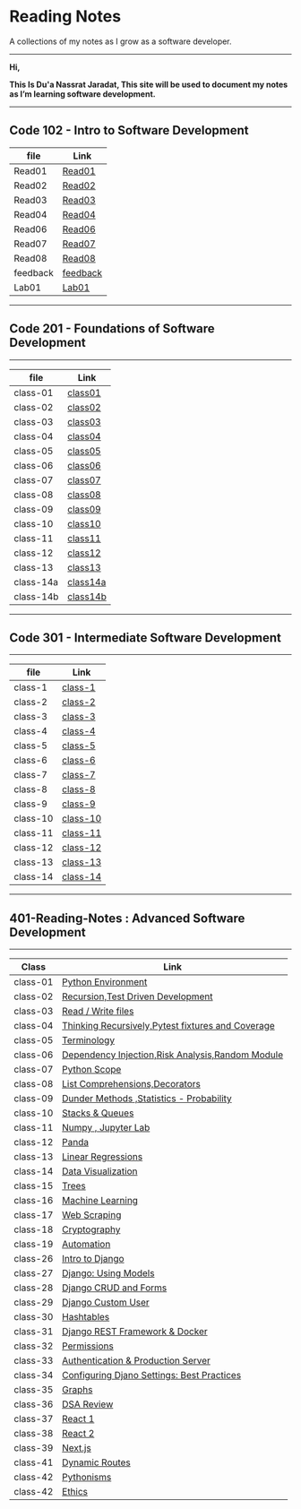 
# **Reading Notes**

A collections of my notes as I grow as a software developer.

---

**Hi,**

**This Is Du'a Nassrat Jaradat, This site will be used to document my notes as I’m learning software development.**

---

## **Code 102 - Intro to Software Development**

| file     | Link       |
| ---------| -----------|
| Read01   | [Read01](https://replit.com/@duajaradat/Reading-notes#Read01.md) |
| Read02   |  [Read02](https://replit.com/@duajaradat/Reading-notes#Read02.md)   |
| Read03   |  [Read03](https://replit.com/@duajaradat/Reading-notes#Read03.md)   |
| Read04   |  [Read04](https://replit.com/@duajaradat/Reading-notes#Read04.md)   |
| Read06   |  [Read06](https://replit.com/@duajaradat/Reading-notes#Read06.md)   |
| Read07   |  [Read07](https://replit.com/@duajaradat/Reading-notes#Read07.md)   |
| Read08   |  [Read08](https://replit.com/@duajaradat/Reading-notes#Read08.md)   |
| feedback  |  [feedback](https://replit.com/@duajaradat/Reading-notes#feedback.md)|
| Lab01    | [Lab01](https://replit.com/@duajaradat/Reading-notes#Lab01.md)    |

---

## **Code 201 - Foundations of Software Development**

---

| file     | Link       |
| ---------| -----------|
| class-01 | [class01](https://github.com/duajaradat/Reading-notes/blob/main/class-01.md)|
| class-02 | [class02](https://github.com/duajaradat/Reading-notes/blob/main/class-02.md)|
| class-03 | [class03](https://github.com/duajaradat/Reading-notes/blob/main/class-03.md)       |
| class-04 | [class04](https://github.com/duajaradat/Reading-notes/blob/main/class-04.md)           |
| class-05 | [class05](https://github.com/duajaradat/Reading-notes/blob/main/class-05.md)           |
| class-06 | [class06](https://github.com/duajaradat/Reading-notes/blob/main/class-06.md)           |
| class-07 | [class07](https://github.com/duajaradat/Reading-notes/blob/main/class-07.md)           |
| class-08 | [class08](https://github.com/duajaradat/Reading-notes/blob/main/class-08.md)           |
| class-09 | [class09](https://github.com/duajaradat/Reading-notes/blob/main/class-09.md)           |
| class-10 | [class10](https://github.com/duajaradat/Reading-notes/blob/main/class-10.md)           |
| class-11 | [class11](https://github.com/duajaradat/Reading-notes/blob/main/class-11.md)           |
| class-12 | [class12](https://github.com/duajaradat/Reading-notes/blob/main/class-12.md)           |
| class-13 | [class13](https://github.com/duajaradat/Reading-notes/blob/main/class-13.md)           |
| class-14a | [class14a](https://github.com/duajaradat/Reading-notes/blob/main/class-14a.md)           |
| class-14b | [class14b](https://github.com/duajaradat/Reading-notes/blob/main/class-14b.md)


---

## **Code 301 - Intermediate Software Development**

---


| file     | Link       |
| ---------| -----------|
| class-1 | [class-1](https://duajaradat.github.io/Reading-notes/301class-1)       |
| class-2 | [class-2](https://duajaradat.github.io/Reading-notes/301class-2)       |
| class-3 | [class-3](https://duajaradat.github.io/Reading-notes/301class-3)       |
| class-4 |  [class-4](https://duajaradat.github.io/Reading-notes/301class-4)      |
| class-5 | [class-5](https://duajaradat.github.io/Reading-notes/301class-5)       |
| class-6 | [class-6](https://duajaradat.github.io/Reading-notes/301class-6)        |
| class-7 | [class-7](https://duajaradat.github.io/Reading-notes/301class-7)        |
| class-8 | [class-8](https://duajaradat.github.io/Reading-notes/301class-8)        |
| class-9 | [class-9](https://duajaradat.github.io/Reading-notes/301class-9)        |
| class-10 | [class-10](https://duajaradat.github.io/Reading-notes/301class-10)        |
| class-11 | [class-11](https://duajaradat.github.io/Reading-notes/301class-11)       |
| class-12 | [class-12](https://duajaradat.github.io/Reading-notes/301class-12)    |
| class-13 | [class-13](https://duajaradat.github.io/Reading-notes/301class-13)     |
| class-14 | [class-14](https://duajaradat.github.io/Reading-notes/301class-14)     |

---

## 401-Reading-Notes : Advanced Software Development

---

| Class   | Link   |
| ----------- | ----------- |
|  class-01   |   [Python Environment](https://duajaradat.github.io/Reading-notes/401class01)|
|  class-02   |  [Recursion,Test Driven Development](https://duajaradat.github.io/Reading-notes401class02)  |
|  class-03   |  [Read / Write files](https://duajaradat.github.io/Reading-notes/401class03) |
|  class-04   |  [Thinking Recursively,Pytest fixtures and Coverage](https://duajaradat.github.io/Reading-notes/401class04) |
|  class-05   |  [Terminology](https://duajaradat.github.io/Reading-notes/401class05) |                  
|  class-06   |  [Dependency Injection,Risk Analysis,Random Module](https://duajaradat.github.io/Reading-notes/401class06) | 
|  class-07   |  [Python Scope](https://duajaradat.github.io/Reading-notes/401class07)  | 
|  class-08   |  [List Comprehensions,Decorators](https://duajaradat.github.io/Reading-notes/401class08) |
|  class-09   | [Dunder Methods ,Statistics - Probability](https://duajaradat.github.io/Reading-notes/401class09)|
|  class-10   | [Stacks & Queues](https://duajaradat.github.io/Reading-notes/401class10)|
|  class-11   | [Numpy , Jupyter Lab](https://duajaradat.github.io/Reading-notes/401class11)|
|  class-12   | [Panda](https://duajaradat.github.io/Reading-notes/401class12)|
|  class-13   | [Linear Regressions](https://duajaradat.github.io/Reading-notes/401class-13)|
|  class-14   | [Data Visualization](https://duajaradat.github.io/Reading-notes/401class-14)|
|  class-15   | [Trees](https://duajaradat.github.io/Reading-notes/401class-15) |
|  class-16   | [Machine Learning](https://duajaradat.github.io/Reading-notes/401class16)|
|  class-17   | [Web Scraping](https://duajaradat.github.io/Reading-notes/401class17)|
|  class-18   | [Cryptography](https://duajaradat.github.io/Reading-notes/401class18) |
|  class-19   | [Automation](https://duajaradat.github.io/Reading-notes/401class19) |
|  class-26   | [Intro to Django](https://duajaradat.github.io/Reading-notes/401class26) |
|  class-27   | [Django: Using Models](https://duajaradat.github.io/Reading-notes/401class27) |
|  class-28   | [Django CRUD and Forms](https://duajaradat.github.io/Reading-notes/401class28) |
|  class-29   | [Django Custom User](https://duajaradat.github.io/Reading-notes/401class29) |
|  class-30   | [Hashtables](https://duajaradat.github.io/Reading-notes/401class30) |
|  class-31   | [ Django REST Framework & Docker](https://duajaradat.github.io/Reading-notes/401class31) |
|  class-32   | [ Permissions ](https://duajaradat.github.io/Reading-notes/401class32) |
|  class-33   | [ Authentication & Production Server ](https://duajaradat.github.io/Reading-notes/401class33) |
|  class-34   | [ Configuring Djano Settings: Best Practices ](https://duajaradat.github.io/Reading-notes/401class34) |
|  class-35   | [ Graphs ](https://duajaradat.github.io/Reading-notes/401class35) |
|  class-36   | [ DSA Review ](https://duajaradat.github.io/Reading-notes/401class36) |
|  class-37  | [ React 1 ](https://duajaradat.github.io/Reading-notes/401class37) |
|  class-38  | [ React 2 ](https://duajaradat.github.io/Reading-notes/401class38) |
|  class-39 | [ Next.js](https://duajaradat.github.io/Reading-notes/401class39) |
|  class-41 | [Dynamic Routes](https://duajaradat.github.io/Reading-notes/401class41) |
|  class-42 | [Pythonisms](https://duajaradat.github.io/Reading-notes/401class42) |
|  class-42 | [Ethics](https://duajaradat.github.io/Reading-notes/401class) |







